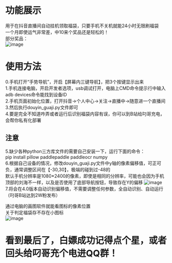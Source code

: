 # 功能展示
用于在抖音直播间自动挂机领取福袋，只要手机不关机就能24小时无限刷福袋  
一个月即使运气非常差，中10来个奖品还是轻松的！  
部分奖品：  
![image](https://github.com/user-attachments/assets/53873f4b-b5fa-47df-8340-52c08991af48)  
# 使用方法
0.手机打开“手势导航”，开启【屏幕内三键导航】，把3个按键显示出来  
1.手机连接电脑，开启开发者选项，usb调试打开，电脑上CMD命令提示行中输入adb devices命令能找到设备ID  
2.手机页面初始化位置，打开抖音->个人中心->关注->直播中->随意进一个直播间  
3.然后执行douyin_guaji.py文件即可  
4.要是完全不知道咋弄或者运行后识别福袋内容有误，你可以到B站给叼哥充电，会帮你私有化部署
## 注意
5.缺少各种python三方库文件的需要自己安装一下，运行下面的命令：  
pip install pillow paddlepaddle paddleocr numpy  
6.根据自己设备的情况，修改douyin_guaji.py文件中y轴的像素偏移值，可正可负，通常调整区间在【-30,30】，极端的碰到过-48的  
默认手机分辨率是1080*2400的像素，即使是相同的分辨率，可能也会因为手机顶部的刘海不一样，以及是否使用了底部导航按钮，导致存在Y的偏移 
![image](https://github.com/user-attachments/assets/e99dbd11-137b-407f-a37f-92a7b8235f90)  
7.将会在4.0版本自动识别偏移值，不需要调整任何参数，全自动识别、自动运行（叼哥B站达到2W粉发布）  

通过电脑的画图软件就能看图标的像素位置   
关于判定福袋存不存在小图标  
![image](https://github.com/user-attachments/assets/f494242b-bd57-4969-bd95-eb4c77d8c39e)

# 看到最后了，白嫖成功记得点个星，或者回头给叼哥充个电进QQ群！
